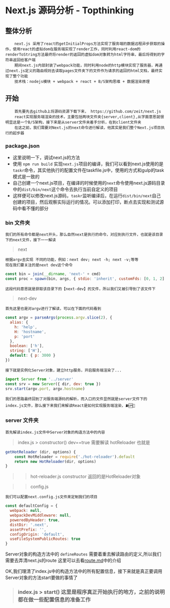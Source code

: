 # Next.js 源码分析 - Topthinking

## 整体分析
        next.js 采用了react的getInitialProps方法实现了服务端的数据远程异步获取的操作，使用react的虚拟dom在服务端实现了render工作，同时利用react-dom的renderToString方法最终将render的返回的虚拟dom对象转为html字符串，最后将得到的字符串返回给客户端
        期间next.js内部封装了webpack功能，同时利用node的http模块实现了服务器，再通过next.js定义的路由规则去读取pages文件夹下的文件作为请求的返回的html文档，最终实现了整个功能
        技术栈：nodejs模块 + webpack + react + B/S架构思维 + 数据渲染原理

## 开始
        首先要先去github上将源码资源下载下来， https://github.com/zeit/next.js
        react实现服务端渲染的技术，主要包括两块文件夹{server,client},从字面意思就很明显这是一个B/S架构，接下来是从server文件夹着手分析，在到client文件夹
        在这之前，我们需要对Next.js的next命令进行解读，他其实是我们整个Next.js项目执行的起步器

### package.json

- 这里说明一下，调试next.js的方法
- 使用 `npm run build` 实现`next.js`项目的编译，我们可以看到next.js使用的是`taskr`命令，其实他执行的配置文件在taskfile.js中，使用的方式和gulp的task模式是一致的
- 自己创建一个next.js项目，在编译的时候使用的`next`命令使用next.js源码目录中的`dist/bin/next`这个命令去执行当前自定义的项目
- 这样便可以修改next.js源码，`taskr`监听编译后，在运行`dist/bin/next`自己创建的项目，然后观察实际运行的情况。可以添加打印，断点去实现和测试源码中看不懂的部分

### bin 文件夹
    我们的所有命令都是next开头，那么自然next是执行的命令，对应到执行文件，也就是该目录下的next文件，接下一一解读

> next

    根据argv去实现 不同的功能，例如：next dev; next -h; next -v;等等
    现在我们要关注的是next dev这个命令
```js
const bin = join(__dirname, 'next-' + cmd)
const proc = spawn(bin, args, { stdio: 'inherit', customFds: [0, 1, 2] })
```
    这段代码意思就是获取该目录下的【next-dev】的文件，所以我们又被引导到了该文件下

> next-dev

    首先这里也是对argv进行了解读，可以在下面的代码看到
```js
const argv = parseArgs(process.argv.slice(2), {
  alias: {
    h: 'help',
    H: 'hostname',
    p: 'port'
  },
  boolean: ['h'],
  string: ['H'],
  default: { p: 3000 }
})
```
    接下就是实例化Server对象，建立http服务，开启服务端渲染了...
```js
import Server from '../server'
const srv = new Server({ dir, dev: true })
srv.start(argv.port, argv.hostname)
```
    我们的思路最终回到了对服务端源码的解析，而入口的文件显然就是server文件下的index.js文件，那么接下来我们来解读React是如何实现服务端渲染，⛽️🆙💪

### server 文件夹
    首先解读index.js文件中Server对象的构造方法中的内容
> index.js > constructor()
    dev==true 需要解读 hotReloader 也就是
```js
getHotReloader (dir, options) {
    const HotReloader = require('./hot-reloader').default
    return new HotReloader(dir, options)
}
```
>> hot-reloader.js  constructor
   返回的是HotReloader对象

>>config.js
        
    我们可以配置next.config.js文件来定制我们的项目
```js
const defaultConfig = {
  webpack: null,
  webpackDevMiddleware: null,
  poweredByHeader: true,
  distDir: '.next',
  assetPrefix: '',
  configOrigin: 'default',
  useFileSystemPublicRoutes: true
}
```

Server对象的构造方法中的 `defineRoutes` 需要着重去解读路由的定义,所以我们需要去弄清next.js的route
这里可以去看[route.md](./route.md)中的介绍

OK,我们理清了index.js中的构造方法中的所有配置信息，接下来就是真正要调用Server对象的方法start要做的事情了

> ### index.js > start()  这里是程序真正开始执行的地方，之前的说明都在做一些配置信息的准备工作